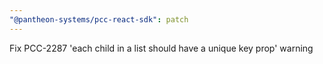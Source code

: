 ```yaml
---
"@pantheon-systems/pcc-react-sdk": patch
---
```


Fix PCC-2287 'each child in a list should have a unique key prop' warning
